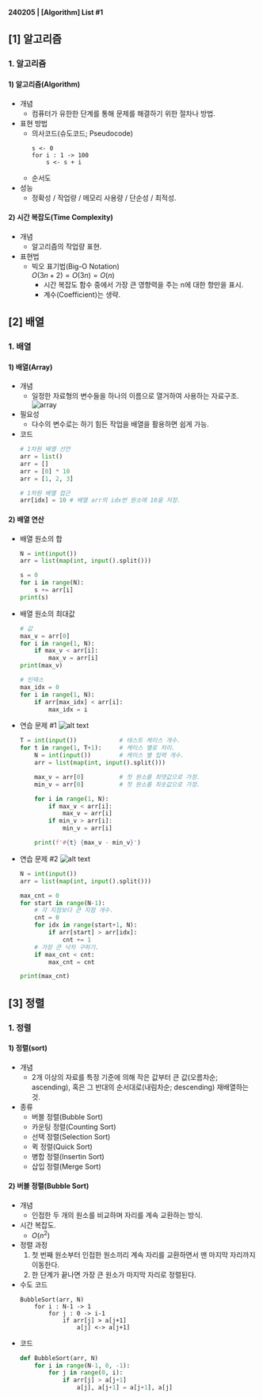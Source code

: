 **240205 | [Algorithm] List #1**

## [1] 알고리즘
### 1. 알고리즘
#### 1) 알고리즘(Algorithm)
- 개념
    - 컴퓨터가 유한한 단계를 통해 문제를 해결하기 위한 절차나 방법.
- 표현 방법
    - 의사코드(슈도코드; Pseudocode)
        ```
        s <- 0
        for i : 1 -> 100
            s <- s + i
        ```
    - 순서도
- 성능
    - 정확성 / 작업량 / 메모리 사용량 / 단순성 / 최적성.

#### 2) 시간 복잡도(Time Complexity)
- 개념
    - 알고리즘의 작업량 표현.
- 표현법
    - 빅오 표기법(Big-O Notation)<br>
        $O(3n+2) = O(3n) = O(n)$
        - 시간 복잡도 함수 중에서 가장 큰 영향력을 주는 n에 대한 항만을 표시.
        - 계수(Coefficient)는 생략.

## [2] 배열
### 1. 배열
#### 1) 배열(Array)
- 개념
    - 일정한 자료형의 변수들을 하나의 이름으로 열거하여 사용하는 자료구조.<br>
    ![array](image.png)
- 필요성
    - 다수의 변수로는 하기 힘든 작업을 배열을 활용하면 쉽게 가능.
- 코드
    ```python
    # 1차원 배열 선언
    arr = list()
    arr = []
    arr = [0] * 10
    arr = [1, 2, 3]

    # 1차원 배열 접근
    arr[idx] = 10 # 배열 arr의 idx번 원소에 10을 저장.
    ```

#### 2) 배열 연산
- 배열 원소의 합
    ```python
    N = int(input())
    arr = list(map(int, input().split()))

    s = 0
    for i in range(N):
        s += arr[i]
    print(s)
    ```

- 배열 원소의 최대값
    ```python
    # 값
    max_v = arr[0]
    for i in range(1, N):
        if max_v < arr[i]:
            max_v = arr[i]
    print(max_v)
    
    # 인덱스
    max_idx = 0
    for i in range(1, N):
        if arr[max_idx] < arr[i]:
            max_idx = i
    ```

- 연습 문제 #1
    ![alt text](image-1.png)
    ```python
    T = int(input())            # 테스트 케이스 개수.
    for t in range(1, T+1):     # 케이스 별로 처리.
        N = int(input())        # 케이스 별 입력 개수.
        arr = list(map(int, input().split()))

        max_v = arr[0]          # 첫 원소를 최댓값으로 가정.
        min_v = arr[0]          # 첫 원소를 최솟값으로 가정.

        for i in range(1, N):
            if max_v < arr[i]:
                max_v = arr[i]
            if min_v > arr[i]:
                min_v = arr[i]

        print(f'#{t} {max_v - min_v}')
    ```
- 연습 문제 #2
    ![alt text](image-2.png)
    ```python
    N = int(input())
    arr = list(map(int, input().split()))

    max_cnt = 0
    for start in range(N-1):
        # 각 지점보다 큰 지점 개수.
        cnt = 0
        for idx in range(start+1, N):
            if arr[start] > arr[idx]:
                cnt += 1
        # 가장 큰 낙차 구하기.
        if max_cnt < cnt:
            max_cnt = cnt

    print(max_cnt)
    ```

## [3] 정렬
### 1. 정렬
#### 1) 정렬(sort)
- 개념
    - 2개 이상의 자료를 특정 기준에 의해 작은 값부터 큰 값(오름차순; ascending), 혹은 그 반대의 순서대로(내림차순; descending) 재배열하는 것.
- 종류
    - 버블 정렬(Bubble Sort)
    - 카운팅 정렬(Counting Sort)
    - 선택 정렬(Selection Sort)
    - 퀵 정렬(Quick Sort)
    - 병합 정렬(Insertin Sort)
    - 삽입 정렬(Merge Sort)

#### 2) 버블 정렬(Bubble Sort)
- 개념
    - 인접한 두 개의 원소를 비교하며 자리를 계속 교환하는 방식.
- 시간 복잡도.
    - $O(n^2)$
- 정렬 과정
    1. 첫 번째 원소부터 인접한 원소끼리 계속 자리를 교환하면서 맨 마지막 자리까지 이동한다.
    2. 한 단계가 끝나면 가장 큰 원소가 마지막 자리로 정렬된다.
- 수도 코드
    ```
    BubbleSort(arr, N)
        for i : N-1 -> 1
            for j : 0 -> i-1
                if arr[j] > a[j+1]
                    a[j] <-> a[j+1]
    ```
- 코드
    ```python
    def BubbleSort(arr, N)
        for i in range(N-1, 0, -1):
            for j in range(0, i):
                if arr[j] > a[j+1]
                    a[j], a[j+1] = a[j+1], a[j]
    ```
